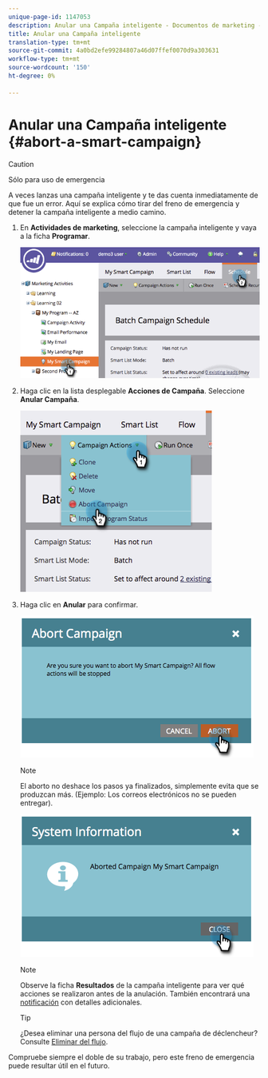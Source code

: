 ```yaml
---
unique-page-id: 1147053
description: Anular una Campaña inteligente - Documentos de marketing - Documentación del producto
title: Anular una Campaña inteligente
translation-type: tm+mt
source-git-commit: 4a0bd2efe99284807a46d07ffef0070d9a303631
workflow-type: tm+mt
source-wordcount: '150'
ht-degree: 0%

---
```



# Anular una Campaña inteligente {#abort-a-smart-campaign}

>[!CAUTION]
>
>Sólo para uso de emergencia

A veces lanzas una campaña inteligente y te das cuenta inmediatamente de que fue un error. Aquí se explica cómo tirar del freno de emergencia y detener la campaña inteligente a medio camino.

1. En **Actividades de marketing**, seleccione la campaña inteligente y vaya a la ficha **Programar**.

   ![](assets/image2014-9-22-16-3a19-3a44.png)

1. Haga clic en la lista desplegable **Acciones de Campaña**. Seleccione **Anular Campaña**.

   ![](assets/image2014-9-22-16-19-48.png)

1. Haga clic en **Anular** para confirmar.

   ![](assets/image2014-9-22-16-3a19-3a57.png)

   >[!NOTE]
   >
   >El aborto no deshace los pasos ya finalizados, simplemente evita que se produzcan más. (Ejemplo: Los correos electrónicos no se pueden entregar).

   ![](assets/image2014-9-22-16-3a20-3a0.png)

   >[!NOTE]
   >
   >Observe la ficha **Resultados** de la campaña inteligente para ver qué acciones se realizaron antes de la anulación. También encontrará una [notificación](/help/marketo/product-docs/core-marketo-concepts/miscellaneous/understanding-notifications.md) con detalles adicionales.

   >[!TIP]
   >
   >¿Desea eliminar una persona del flujo de una campaña de déclencheur? Consulte [Eliminar del flujo](/help/marketo/product-docs/core-marketo-concepts/smart-campaigns/flow-actions/remove-from-flow.md).

Compruebe siempre el doble de su trabajo, pero este freno de emergencia puede resultar útil en el futuro.
